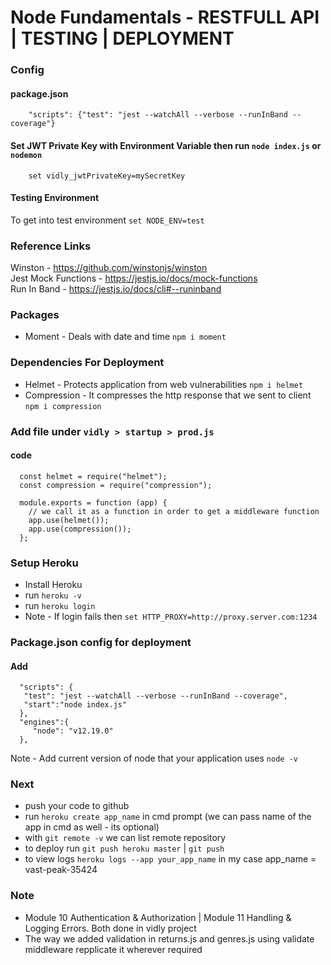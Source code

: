# Node Fundamentals - RESTFULL API | TESTING | DEPLOYMENT

### Config

#### package.json

        "scripts": {"test": "jest --watchAll --verbose --runInBand --coverage"}

#### Set JWT Private Key with Environment Variable then run `node index.js` or `nodemon`

        set vidly_jwtPrivateKey=mySecretKey

#### Testing Environment

To get into test environment `set NODE_ENV=test`

### Reference Links

Winston - https://github.com/winstonjs/winston
<br>
Jest Mock Functions - https://jestjs.io/docs/mock-functions
<br>
Run In Band - https://jestjs.io/docs/cli#--runinband

### Packages
   - Moment - Deals with date and time `npm i moment`

### Dependencies For Deployment
   - Helmet - Protects application from web vulnerabilities `npm i helmet`
   - Compression - It compresses the http response that we sent to client `npm i compression`

### Add file under `vidly > startup > prod.js`
   #### code
      const helmet = require("helmet");
      const compression = require("compression");

      module.exports = function (app) {
        // we call it as a function in order to get a middleware function
        app.use(helmet());
        app.use(compression());
      };

### Setup Heroku
   - Install Heroku
   - run `heroku -v` 
   - run `heroku login` 
   - Note - If login fails then `set HTTP_PROXY=http://proxy.server.com:1234`

### Package.json config for deployment
   #### Add
      "scripts": {
       "test": "jest --watchAll --verbose --runInBand --coverage",
       "start":"node index.js"
      },
      "engines":{
         "node": "v12.19.0"
      },
Note - Add current version of node that your application uses `node -v`

### Next
   - push your code to github
   - run `heroku create app_name` in cmd prompt (we can pass name of the app in cmd as well - its optional) 
   - with `git remote -v` we can list remote repository
   - to deploy run `git push heroku master` | `git push` 
   - to view logs `heroku logs --app your_app_name` in my case app_name = vast-peak-35424

### Note

- Module 10 Authentication & Authorization | Module 11 Handling & Logging Errors. Both done in vidly project
- The way we added validation in returns.js and genres.js using validate middleware repplicate it wherever required
